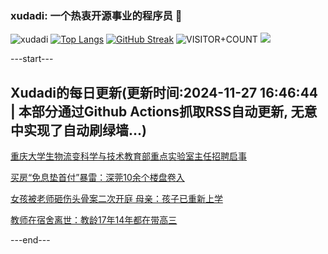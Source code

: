 ### xudadi: 一个热衷开源事业的程序员 👋

![xudadi](https://github-readme-stats-git-masterorgs-github-readme-stats-team.vercel.app/api?username=xudadi)
[![Top Langs](https://github-readme-stats.vercel.app/api/top-langs/?username=xudadi)](https://github.com/anuraghazra/github-readme-stats)
[![GitHub Streak](https://streak-stats.demolab.com?user=xudadi&locale=zh_Hans)](https://git.io/streak-stats)
![VISITOR+COUNT](https://komarev.com/ghpvc/?username=xudadi&label=VISITOR+COUNT)
![](https://raw.githubusercontent.com/xudadi/xudadi/main/assets/github-contribution-grid-snake.svg)


---start---

## Xudadi的每日更新(更新时间:2024-11-27 16:46:44 | 本部分通过Github Actions抓取RSS自动更新, 无意中实现了自动刷绿墙...)

[重庆大学生物流变科学与技术教育部重点实验室主任招聘启事](https://www.gongkaoleida.com/article/2209425)

[买房“免息垫首付”暴雷：深莞10余个楼盘卷入](https://m.163.com/news/article/JHV21RQ90512B07B.html)

[女孩被老师砸伤头骨案二次开庭 母亲：孩子已重新上学](https://m.163.com/news/article/JI06KQ40053469LG.html)

[教师在宿舍离世：教龄17年14年都在带高三](https://m.163.com/news/article/JI04CN2G00019B3E.html)

---end---
